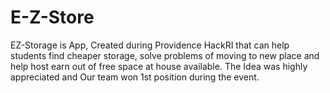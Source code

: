 # E-Z-Store

EZ-Storage is App, Created during Providence HackRI that can help students find cheaper storage, solve problems of moving to new place and help host earn out of free space at house available. The Idea was highly appreciated and Our team won 1st position during the event.   
